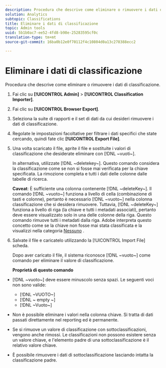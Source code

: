 ```yaml
---
description: Procedura che descrive come eliminare o rimuovere i dati di classificazione.
solution: Analytics
subtopic: Classifications
title: Eliminare i dati di classificazione
topic: Admin tools
uuid: 5b1b0ac7-ee52-4fd8-b98e-25283595cf0c
translation-type: tm+mt
source-git-commit: 16ba0b12e0f70112f4c10804d0a13c278388ecc2

---
```



# Eliminare i dati di classificazione

Procedura che descrive come eliminare o rimuovere i dati di classificazione.

1. Fai clic su **[!UICONTROL Admin]** &gt; **[!UICONTROL Classification Importer]**.
1. Fai clic su **[!UICONTROL Browser Export]**.
1. Seleziona la suite di rapporti e il set di dati da cui desideri rimuovere i dati di classificazione.
1. Regolate le impostazioni facoltative per filtrare i dati specifici che state cercando, quindi fate clic **[!UICONTROL Export File]**.
1. Una volta scaricato il file, aprite il file e sostituite i valori di classificazione che desiderate eliminare con [!DNL ~vuoti~].

   In alternativa, utilizzate [!DNL ~deletekey~]. Questo comando considera la classificazione come se non si fosse mai verificata per la chiave specificata. La rimozione completa e tutti i dati delle colonne dalle tabelle di ricerca.

   **Caveat**: È sufficiente una colonna contenente [!DNL ~deleteKey~]. Il comando [!DNL ~vuoto~] funziona a livello di cella (combinazione di tasti e colonne), pertanto è necessario [!DNL ~vuoto~] nella colonna classificazione che si desidera rimuovere. Tuttavia, [!DNL ~deleteKey~] funziona a livello di riga (la chiave e tutti i metadati associati), pertanto deve essere visualizzato solo in una delle colonne della riga. Questo comando rimuove tutti i metadati dalla riga. Adobe interpreta questo concetto come se la chiave non fosse mai stata classificata e la visualizzi nella categoria [Nessuno](/help/components/c-classifications2/c-classifications-importer/nonclassified-keys.md#concept_233E51DDF3084FF7B7EA89381C73C5FF) .

1. Salvate il file e caricatelo utilizzando la [!UICONTROL Import File] scheda.

   Dopo aver caricato il file, il sistema riconosce [!DNL ~vuoto~] come comando per eliminare il valore di classificazione.

   **Proprietà di questo comando**

* [!DNL ~vuoto~] deve essere minuscolo senza spazi. Le seguenti voci non sono valide:

   * [!DNL ~VUOTO~]
   * [!DNL ~ empty ~]
   * [!DNL ~Vuoto~]

* Non è possibile eliminare i valori nella colonna chiave. Si tratta di dati passati direttamente nel reporting ed è permanente.
* Se si rimuove un valore di classificazione con sottoclassificazioni, vengono anche rimossi. Le classificazioni non possono esistere senza un valore chiave, e l'elemento padre di una sottoclassificazione è il relativo valore chiave.
* È possibile rimuovere i dati di sottoclassificazione lasciando intatta la classificazione padre.

